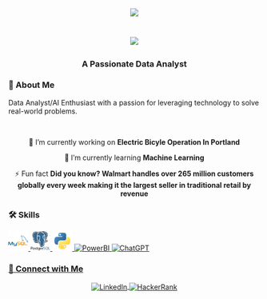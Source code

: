 <h1 align="center">
    <img src="https://readme-typing-svg.herokuapp.com/?font=Righteous&size=35&center=true&vCenter=true&width=500&height=70&duration=4000&lines=Hi+There!+👋;" />
</h1>


<h2 align="center">
    <img src="https://readme-typing-svg.herokuapp.com/?font=Righteous&size=35&center=true&vCenter=true&width=500&height=70&duration=4000&lines=*+Welcome+To+My+GitHub+Account!;" />
</h2>

<h3 align="center">A Passionate Data Analyst</h3>

<h3 align="left">🌟 About Me</h3>
<p align="left">
  Data Analyst/AI Enthusiast with a passion for leveraging technology to solve real-world problems.
</p>

<br/>

<div align="center">
 
 🔭 I’m currently working on **Electric Bicyle Operation In Portland**
 
 🌱 I’m currently learning **Machine Learning**


⚡ Fun fact **Did you know? Walmart handles over 265 million customers globally every week making it the largest seller in traditional retail by revenue**

 </div>

 <h3 align="left">🛠️ Skills</h3>
<p align="left">
  <a href="https://www.mysql.com/" target="_blank" rel="noreferrer">
    <img src="https://raw.githubusercontent.com/devicons/devicon/master/icons/mysql/mysql-original-wordmark.svg" alt="MySQL" width="40" height="40" />
  </a>
  <a href="https://www.postgresql.org" target="_blank" rel="noreferrer">
    <img src="https://raw.githubusercontent.com/devicons/devicon/master/icons/postgresql/postgresql-original-wordmark.svg" alt="PostgreSQL" width="40" height="40" />
  </a>
  <a href="https://www.python.org" target="_blank" rel="noreferrer">
    <img src="https://raw.githubusercontent.com/devicons/devicon/master/icons/python/python-original.svg" alt="Python" width="40" height="40" />
  
 
  <a href="https://powerbi.microsoft.com/" target="_blank" rel="noreferrer">
    <img src="https://miro.medium.com/v2/resize:fit:1400/1*ZT5zsMj1BW9yERM7N05Lfg.png" alt="PowerBI" width="40" height="40" />
 
  <a href="https://chat.openai.com/" target="_blank" rel="noreferrer">
    <img src="https://upload.wikimedia.org/wikipedia/commons/0/04/ChatGPT_logo.svg" alt="ChatGPT" width="40" height="40" />

 
</p>
 
<h3 align="left">🔗 Connect with Me</h3>
<p align="Center">
  <a href="https://www.linkedin.com/in/vishwajeet-mishra-47875794" target="_blank">
    <img align="center" src="https://raw.githubusercontent.com/rahuldkjain/github-profile-readme-generator/master/src/images/icons/Social/linked-in-alt.svg" alt="LinkedIn" height="30" width="40" />
  </a>

  </a>
  <a href="https://www.hackerrank.com/profile/alexvishwajeet17" target="_blank">
    <img align="center" src="https://raw.githubusercontent.com/rahuldkjain/github-profile-readme-generator/master/src/images/icons/Social/hackerrank.svg" alt="HackerRank" height="30" width="40" />
  </a>
  




<br/>
